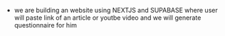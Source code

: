 - we are building an website using NEXTJS and SUPABASE where user will paste link of an article or youtbe video and we will generate questionnaire for him
